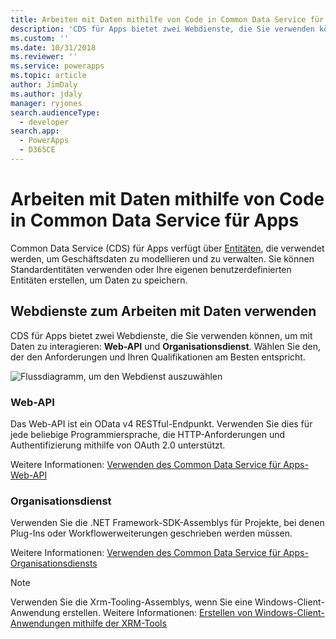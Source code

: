 ```yaml
---
title: Arbeiten mit Daten mithilfe von Code in Common Data Service für Apps (PowerApps) | Microsoft Docs
description: 'CDS für Apps bietet zwei Webdienste, die Sie verwenden können, um mit Daten zu interagieren: Web-API und Organisationsdienst.'
ms.custom: ''
ms.date: 10/31/2018
ms.reviewer: ''
ms.service: powerapps
ms.topic: article
author: JimDaly
ms.author: jdaly
manager: ryjones
search.audienceType:
  - developer
search.app:
  - PowerApps
  - D365CE
---
```

# <a name="work-with-data-using-code-in-common-data-service-for-apps"></a>Arbeiten mit Daten mithilfe von Code in Common Data Service für Apps

Common Data Service (CDS) für Apps verfügt über [Entitäten](entities.md), die verwendet werden, um Geschäftsdaten zu modellieren und zu verwalten. Sie können Standardentitäten verwenden oder Ihre eigenen benutzerdefinierten Entitäten erstellen, um Daten zu speichern. 

## <a name="use-web-services-to-work-with-data"></a>Webdienste zum Arbeiten mit Daten verwenden

CDS für Apps bietet zwei Webdienste, die Sie verwenden können, um mit Daten zu interagieren: **Web-API** und **Organisationsdienst**. Wählen Sie den, der den Anforderungen und Ihren Qualifikationen am Besten entspricht. 

![Flussdiagramm, um den Webdienst auszuwählen](media/whentousewebapi.png)

### <a name="web-api"></a>Web-API

Das Web-API ist ein OData v4 RESTful-Endpunkt. Verwenden Sie dies für jede beliebige Programmiersprache, die HTTP-Anforderungen und Authentifizierung mithilfe von OAuth 2.0 unterstützt.

Weitere Informationen: [Verwenden des Common Data Service für Apps-Web-API](webapi/overview.md) 

### <a name="organization-service"></a>Organisationsdienst

Verwenden Sie die .NET Framework-SDK-Assemblys für Projekte, bei denen Plug-Ins oder Workflowerweiterungen geschrieben werden müssen. 

Weitere Informationen: [Verwenden des Common Data Service für Apps-Organisationsdiensts](org-service/overview.md)

> [!NOTE]
> Verwenden Sie die Xrm-Tooling-Assemblys, wenn Sie eine Windows-Client-Anwendung erstellen. Weitere Informationen: [Erstellen von Windows-Client-Anwendungen mithilfe der XRM-Tools](xrm-tooling/build-windows-client-applications-xrm-tools.md)
